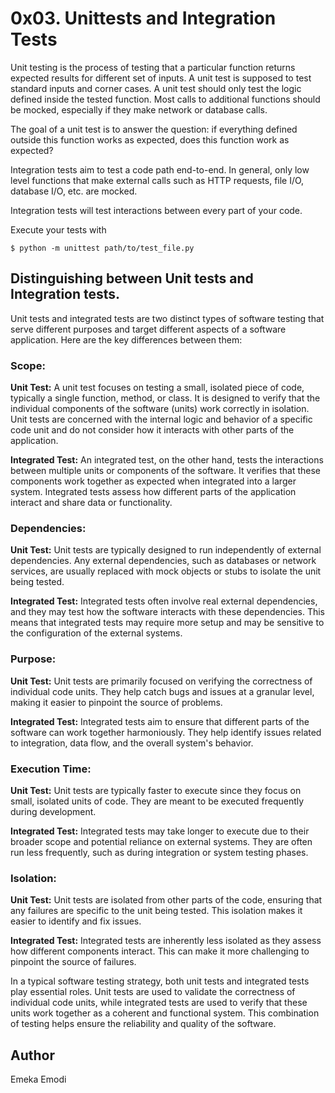 # 0x03. Unittests and Integration Tests

Unit testing is the process of testing that a particular function returns expected results for different set of inputs. A unit test is supposed to test standard inputs and corner cases. A unit test should only test the logic defined inside the tested function. Most calls to additional functions should be mocked, especially if they make network or database calls.

The goal of a unit test is to answer the question: if everything defined outside this function works as expected, does this function work as expected?

Integration tests aim to test a code path end-to-end. In general, only low level functions that make external calls such as HTTP requests, file I/O, database I/O, etc. are mocked.

Integration tests will test interactions between every part of your code.

Execute your tests with
```shell
$ python -m unittest path/to/test_file.py
```

## Distinguishing between Unit tests and Integration tests.

Unit tests and integrated tests are two distinct types of software testing that serve different purposes and target different aspects of a software application. Here are the key differences between them:

### Scope:

**Unit Test:** A unit test focuses on testing a small, isolated piece of code, typically a single function, method, or class. It is designed to verify that the individual components of the software (units) work correctly in isolation. Unit tests are concerned with the internal logic and behavior of a specific code unit and do not consider how it interacts with other parts of the application.

**Integrated Test:** An integrated test, on the other hand, tests the interactions between multiple units or components of the software. It verifies that these components work together as expected when integrated into a larger system. Integrated tests assess how different parts of the application interact and share data or functionality.

### Dependencies:

**Unit Test:** Unit tests are typically designed to run independently of external dependencies. Any external dependencies, such as databases or network services, are usually replaced with mock objects or stubs to isolate the unit being tested.

**Integrated Test:** Integrated tests often involve real external dependencies, and they may test how the software interacts with these dependencies. This means that integrated tests may require more setup and may be sensitive to the configuration of the external systems.

### Purpose:

**Unit Test:** Unit tests are primarily focused on verifying the correctness of individual code units. They help catch bugs and issues at a granular level, making it easier to pinpoint the source of problems.

**Integrated Test:** Integrated tests aim to ensure that different parts of the software can work together harmoniously. They help identify issues related to integration, data flow, and the overall system's behavior.

### Execution Time:

**Unit Test:** Unit tests are typically faster to execute since they focus on small, isolated units of code. They are meant to be executed frequently during development.

**Integrated Test:** Integrated tests may take longer to execute due to their broader scope and potential reliance on external systems. They are often run less frequently, such as during integration or system testing phases.

### Isolation:

**Unit Test:** Unit tests are isolated from other parts of the code, ensuring that any failures are specific to the unit being tested. This isolation makes it easier to identify and fix issues.

**Integrated Test:** Integrated tests are inherently less isolated as they assess how different components interact. This can make it more challenging to pinpoint the source of failures.

In a typical software testing strategy, both unit tests and integrated tests play essential roles. Unit tests are used to validate the correctness of individual code units, while integrated tests are used to verify that these units work together as a coherent and functional system. This combination of testing helps ensure the reliability and quality of the software.

## Author

Emeka Emodi
